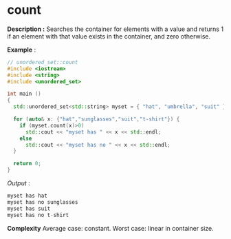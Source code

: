 # count

**Description :** Searches the container for elements with a value and returns 1 if an element with that value exists in the container, and zero otherwise.

**Example** :

```cpp
// unordered_set::count
#include <iostream>
#include <string>
#include <unordered_set>

int main ()
{
  std::unordered_set<std::string> myset = { "hat", "umbrella", "suit" };

  for (auto& x: {"hat","sunglasses","suit","t-shirt"}) {
    if (myset.count(x)>0)
      std::cout << "myset has " << x << std::endl;
    else
      std::cout << "myset has no " << x << std::endl;
  }

  return 0;
}
```
*Output* :
```cpp
myset has hat
myset has no sunglasses
myset has suit
myset has no t-shirt
```
**Complexity**
Average case: constant.
Worst case: linear in container size.
